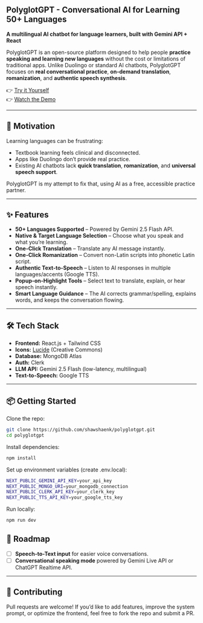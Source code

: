 ## PolyglotGPT - Conversational AI for Learning 50+ Languages
**A multilingual AI chatbot for language learners, built with Gemini API + React**  

PolyglotGPT is an open-source platform designed to help people **practice speaking and learning new languages** without the cost or limitations of traditional apps. Unlike Duolingo or standard AI chatbots, PolyglotGPT focuses on **real conversational practice**, **on-demand translation**, **romanization**, and **authentic speech synthesis**. 

👉 [Try it Yourself](https://polyglotgpt.com)  
👉 [Watch the Demo](https://www.loom.com/share/fe7c88ef0cd24bcabd40f41c09e11e36?sid=4ef5308a-fb07-47e0-961f-ed62e7e69d1d)  

---

## 🚀 Motivation  
Learning languages can be frustrating:  
- Textbook learning feels clinical and disconnected.  
- Apps like Duolingo don’t provide real practice.  
- Existing AI chatbots lack **quick translation**, **romanization**, and **universal speech support**.  

PolyglotGPT is my attempt to fix that, using AI as a free, accessible practice partner.  

---

## ✨ Features  
- **50+ Languages Supported** – Powered by Gemini 2.5 Flash API.  
- **Native & Target Language Selection** – Choose what you speak and what you’re learning.  
- **One-Click Translation** – Translate any AI message instantly.  
- **One-Click Romanization** – Convert non-Latin scripts into phonetic Latin script.  
- **Authentic Text-to-Speech** – Listen to AI responses in multiple languages/accents (Google TTS).  
- **Popup-on-Highlight Tools** – Select text to translate, explain, or hear speech instantly.  
- **Smart Language Guidance** – The AI corrects grammar/spelling, explains words, and keeps the conversation flowing.  

---

## 🛠️ Tech Stack  
- **Frontend:** React.js + Tailwind CSS  
- **Icons:** [Lucide](https://lucide.dev/) (Creative Commons)  
- **Database:** MongoDB Atlas  
- **Auth:** Clerk  
- **LLM API:** Gemini 2.5 Flash (low-latency, multilingual)  
- **Text-to-Speech:** Google TTS  

---

## 📦 Getting Started  

Clone the repo:  
```bash
git clone https://github.com/shawshaenk/polyglotgpt.git
cd polyglotgpt
```

Install dependencies:
```bash
npm install
```

Set up environment variables (create .env.local):
```bash
NEXT_PUBLIC_GEMINI_API_KEY=your_api_key
NEXT_PUBLIC_MONGO_URI=your_mongodb_connection
NEXT_PUBLIC_CLERK_API_KEY=your_clerk_key
NEXT_PUBLIC_TTS_API_KEY=your_google_tts_key
```

Run locally:
```bash
npm run dev
```

## 🔮 Roadmap  
- [ ] **Speech-to-Text input** for easier voice conversations.  
- [ ] **Conversational speaking mode** powered by Gemini Live API or ChatGPT Realtime API.  

---

## 🤝 Contributing  
Pull requests are welcome! If you’d like to add features, improve the system prompt, or optimize the frontend, feel free to fork the repo and submit a PR.  
